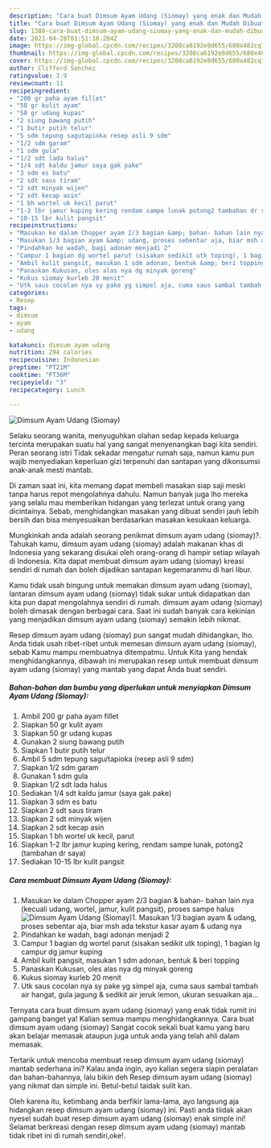 ```yaml
---
description: "Cara buat Dimsum Ayam Udang (Siomay) yang enak dan Mudah Dibuat"
title: "Cara buat Dimsum Ayam Udang (Siomay) yang enak dan Mudah Dibuat"
slug: 1388-cara-buat-dimsum-ayam-udang-siomay-yang-enak-dan-mudah-dibuat
date: 2021-04-28T01:51:10.284Z
image: https://img-global.cpcdn.com/recipes/3208ca6192e8d655/680x482cq70/dimsum-ayam-udang-siomay-foto-resep-utama.jpg
thumbnail: https://img-global.cpcdn.com/recipes/3208ca6192e8d655/680x482cq70/dimsum-ayam-udang-siomay-foto-resep-utama.jpg
cover: https://img-global.cpcdn.com/recipes/3208ca6192e8d655/680x482cq70/dimsum-ayam-udang-siomay-foto-resep-utama.jpg
author: Clifford Sanchez
ratingvalue: 3.9
reviewcount: 11
recipeingredient:
- "200 gr paha ayam fillet"
- "50 gr kulit ayam"
- "50 gr udang kupas"
- "2 siung bawang putih"
- "1 butir putih telur"
- "5 sdm tepung sagutapioka resep asli 9 sdm"
- "1/2 sdm garam"
- "1 sdm gula"
- "1/2 sdt lada halus"
- "1/4 sdt kaldu jamur saya gak pake"
- "3 sdm es batu"
- "2 sdt saus tiram"
- "2 sdt minyak wijen"
- "2 sdt kecap asin"
- "1 bh wortel uk kecil parut"
- "1-2 lbr jamur kuping kering rendam sampe lunak potong2 tambahan dr saya"
- "10-15 lbr kulit pangsit"
recipeinstructions:
- "Masukan ke dalam Chopper ayam 2/3 bagian &amp; bahan- bahan lain nya (kecuali udang, wortel, jamur, kulit pangsit), proses sampe halus"
- "Masukan 1/3 bagian ayam &amp; udang, proses sebentar aja, biar msh ada tekstur kasar ayam &amp; udang nya"
- "Pindahkan ke wadah, bagi adonan menjadi 2"
- "Campur 1 bagian dg wortel parut (sisakan sedikit utk toping), 1 bagian lg campur dg jamur kuping"
- "Ambil kulit pangsit, masukan 1 sdm adonan, bentuk &amp; beri topping"
- "Panaskan Kukusan, oles alas nya dg minyak goreng"
- "Kukus siomay kurleb 20 menit"
- "Utk saus cocolan nya sy pake yg simpel aja, cuma saus sambal tambah air hangat, gula jagung &amp; sedikit air jeruk lemon, ukuran sesuaikan aja..."
categories:
- Resep
tags:
- dimsum
- ayam
- udang

katakunci: dimsum ayam udang 
nutrition: 294 calories
recipecuisine: Indonesian
preptime: "PT21M"
cooktime: "PT36M"
recipeyield: "3"
recipecategory: Lunch

---
```



![Dimsum Ayam Udang (Siomay)](https://img-global.cpcdn.com/recipes/3208ca6192e8d655/680x482cq70/dimsum-ayam-udang-siomay-foto-resep-utama.jpg)

Selaku seorang wanita, menyuguhkan olahan sedap kepada keluarga tercinta merupakan suatu hal yang sangat menyenangkan bagi kita sendiri. Peran seorang istri Tidak sekadar mengatur rumah saja, namun kamu pun wajib menyediakan keperluan gizi terpenuhi dan santapan yang dikonsumsi anak-anak mesti mantab.

Di zaman  saat ini, kita memang dapat membeli masakan siap saji meski tanpa harus repot mengolahnya dahulu. Namun banyak juga lho mereka yang selalu mau memberikan hidangan yang terlezat untuk orang yang dicintainya. Sebab, menghidangkan masakan yang dibuat sendiri jauh lebih bersih dan bisa menyesuaikan berdasarkan masakan kesukaan keluarga. 



Mungkinkah anda adalah seorang penikmat dimsum ayam udang (siomay)?. Tahukah kamu, dimsum ayam udang (siomay) adalah makanan khas di Indonesia yang sekarang disukai oleh orang-orang di hampir setiap wilayah di Indonesia. Kita dapat membuat dimsum ayam udang (siomay) kreasi sendiri di rumah dan boleh dijadikan santapan kegemaranmu di hari libur.

Kamu tidak usah bingung untuk memakan dimsum ayam udang (siomay), lantaran dimsum ayam udang (siomay) tidak sukar untuk didapatkan dan kita pun dapat mengolahnya sendiri di rumah. dimsum ayam udang (siomay) boleh dimasak dengan berbagai cara. Saat ini sudah banyak cara kekinian yang menjadikan dimsum ayam udang (siomay) semakin lebih nikmat.

Resep dimsum ayam udang (siomay) pun sangat mudah dihidangkan, lho. Anda tidak usah ribet-ribet untuk memesan dimsum ayam udang (siomay), sebab Kamu mampu membuatnya ditempatmu. Untuk Kita yang hendak menghidangkannya, dibawah ini merupakan resep untuk membuat dimsum ayam udang (siomay) yang mantab yang dapat Anda buat sendiri.

<!--inarticleads1-->

##### Bahan-bahan dan bumbu yang diperlukan untuk menyiapkan Dimsum Ayam Udang (Siomay):

1. Ambil 200 gr paha ayam fillet
1. Siapkan 50 gr kulit ayam
1. Siapkan 50 gr udang kupas
1. Gunakan 2 siung bawang putih
1. Siapkan 1 butir putih telur
1. Ambil 5 sdm tepung sagu/tapioka (resep asli 9 sdm)
1. Siapkan 1/2 sdm garam
1. Gunakan 1 sdm gula
1. Siapkan 1/2 sdt lada halus
1. Sediakan 1/4 sdt kaldu jamur (saya gak pake)
1. Siapkan 3 sdm es batu
1. Siapkan 2 sdt saus tiram
1. Siapkan 2 sdt minyak wijen
1. Siapkan 2 sdt kecap asin
1. Siapkan 1 bh wortel uk kecil, parut
1. Siapkan 1-2 lbr jamur kuping kering, rendam sampe lunak, potong2 (tambahan dr saya)
1. Sediakan 10-15 lbr kulit pangsit




<!--inarticleads2-->

##### Cara membuat Dimsum Ayam Udang (Siomay):

1. Masukan ke dalam Chopper ayam 2/3 bagian &amp; bahan- bahan lain nya (kecuali udang, wortel, jamur, kulit pangsit), proses sampe halus
<img src="//assets-global.cpcdn.com/assets/icons/button_play-2c75c40dde080a61004c1f40b05d8f140eaff45d7e9e6481dc71c63d2e7c4909.png" alt="Dimsum Ayam Udang (Siomay)">1. Masukan 1/3 bagian ayam &amp; udang, proses sebentar aja, biar msh ada tekstur kasar ayam &amp; udang nya
1. Pindahkan ke wadah, bagi adonan menjadi 2
1. Campur 1 bagian dg wortel parut (sisakan sedikit utk toping), 1 bagian lg campur dg jamur kuping
1. Ambil kulit pangsit, masukan 1 sdm adonan, bentuk &amp; beri topping
1. Panaskan Kukusan, oles alas nya dg minyak goreng
1. Kukus siomay kurleb 20 menit
1. Utk saus cocolan nya sy pake yg simpel aja, cuma saus sambal tambah air hangat, gula jagung &amp; sedikit air jeruk lemon, ukuran sesuaikan aja...




Ternyata cara buat dimsum ayam udang (siomay) yang enak tidak rumit ini gampang banget ya! Kalian semua mampu menghidangkannya. Cara buat dimsum ayam udang (siomay) Sangat cocok sekali buat kamu yang baru akan belajar memasak ataupun juga untuk anda yang telah ahli dalam memasak.

Tertarik untuk mencoba membuat resep dimsum ayam udang (siomay) mantab sederhana ini? Kalau anda ingin, ayo kalian segera siapin peralatan dan bahan-bahannya, lalu bikin deh Resep dimsum ayam udang (siomay) yang nikmat dan simple ini. Betul-betul taidak sulit kan. 

Oleh karena itu, ketimbang anda berfikir lama-lama, ayo langsung aja hidangkan resep dimsum ayam udang (siomay) ini. Pasti anda tiidak akan nyesel sudah buat resep dimsum ayam udang (siomay) enak simple ini! Selamat berkreasi dengan resep dimsum ayam udang (siomay) mantab tidak ribet ini di rumah sendiri,oke!.

